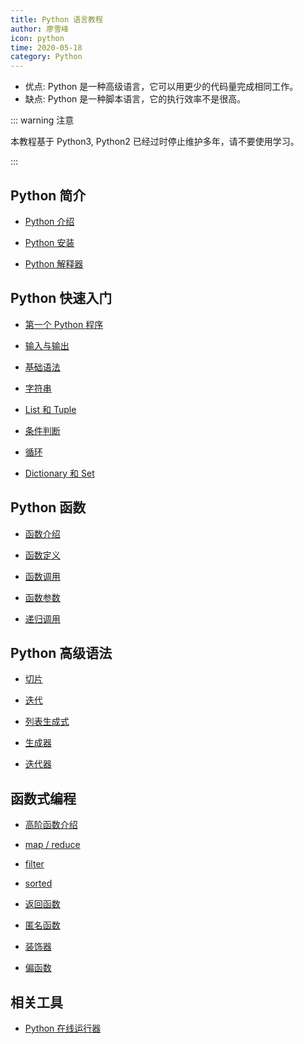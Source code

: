 ```yaml
---
title: Python 语言教程
author: 廖雪峰
icon: python
time: 2020-05-18
category: Python
---
```


- 优点: Python 是一种高级语言，它可以用更少的代码量完成相同工作。
- 缺点: Python 是一种脚本语言，它的执行效率不是很高。

<!-- more -->

::: warning 注意

本教程基于 Python3, Python2 已经过时停止维护多年，请不要使用学习。

:::

## Python 简介

- [Python 介绍](intro/intro.md)

- [Python 安装](intro/install.md)

- [Python 解释器](intro/interpreter.md)

## Python 快速入门

- [第一个 Python 程序](guide/write.md)

- [输入与输出](guide/io.md)

- [基础语法](guide/basic.md)

- [字符串](guide/string.md)

- [List 和 Tuple](guide/list-and-tuple.md)

- [条件判断](guide/condition.md)

- [循环](guide/loop.md)

- [Dictionary 和 Set](dict-and-set.md)

## Python 函数

- [函数介绍](function/intro.md)

- [函数定义](function/define.md)

- [函数调用](function/call.md)

- [函数参数](function/argument.md)

- [递归调用](function/recursive.md)

## Python 高级语法

- [切片](advance/slice.md)

- [迭代](advance/iteration.md)

- [列表生成式](advance/list-comprehensions.md)

- [生成器](advance/generator.md)

- [迭代器](advance/iterator.md)

## 函数式编程

- [高阶函数介绍](functional-programming/high-order-function/intro.md)

- [map / reduce](functional-programming/high-order-function/map-and-reduce.md)

- [filter](functional-programming/high-order-function/filter.md)

- [sorted](functional-programming/high-order-function/sorted.md)

- [返回函数](functional-programming/return-function.md)

- [匿名函数](functional-programming/anonymous-function.md)

- [装饰器](functional-programming/decorator.md)

- [偏函数](functional-programming/parital-function.md)

## 相关工具

- [Python 在线运行器](https://c.runoob.com/compile/9)
